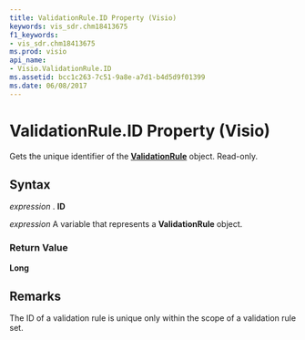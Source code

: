 ```yaml
---
title: ValidationRule.ID Property (Visio)
keywords: vis_sdr.chm18413675
f1_keywords:
- vis_sdr.chm18413675
ms.prod: visio
api_name:
- Visio.ValidationRule.ID
ms.assetid: bcc1c263-7c51-9a8e-a7d1-b4d5d9f01399
ms.date: 06/08/2017
---
```



# ValidationRule.ID Property (Visio)

Gets the unique identifier of the **[ValidationRule](validationrule-object-visio.md)** object. Read-only.


## Syntax

 _expression_ . **ID**

 _expression_ A variable that represents a **ValidationRule** object.


### Return Value

 **Long**


## Remarks

The ID of a validation rule is unique only within the scope of a validation rule set.


